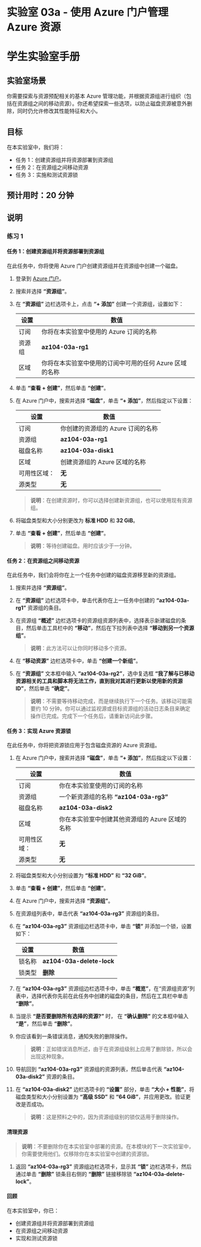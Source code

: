 ﻿---
lab:
    title: '03a - 使用 Azure 门户管理 Azure 资源'
    module: '模块 03 - Azure 管理'
---

# 实验室 03a - 使用 Azure 门户管理 Azure 资源
# 学生实验室手册

## 实验室场景

你需要探索与资源预配相关的基本 Azure 管理功能，并根据资源组进行组织（包括在资源组之间的移动资源）。你还希望探索一些选项，以防止磁盘资源被意外删除，同时仍允许修改其性能特征和大小。

## 目标

在本实验室中，我们将：

+ 任务 1：创建资源组并将资源部署到资源组
+ 任务 2：在资源组之间移动资源
+ 任务 3：实施和测试资源锁

## 预计用时：20 分钟

## 说明

### 练习 1

#### 任务 1：创建资源组并将资源部署到资源组

在此任务中，你将使用 Azure 门户创建资源组并在资源组中创建一个磁盘。

1. 登录到 [Azure 门户](https://portal.azure.com)。

1. 搜索并选择 **“资源组”**。 

1. 在 **“资源组”** 边栏选项卡上，点击 **“+ 添加”** 创建一个资源组，设置如下：

    |设置|数值|
    |---|---|
    |订阅| 你将在本实验室中使用的 Azure 订阅的名称 |
    |资源组| **az104-03a-rg1**|
    |区域| 你将在本实验室中使用的订阅中可用的任何 Azure 区域的名称 |

1. 单击 **“查看 + 创建”**，然后单击 **“创建”**。

1. 在 Azure 门户中，搜索并选择 **“磁盘”**，单击 **“+ 添加”**，然后指定以下设置：

    |设置|数值|
    |---|---|
    |订阅| 你创建的资源组的 Azure 订阅的名称 |
    |资源组| **az104-03a-rg1** |
    |磁盘名称| **az104-03a-disk1** |
    |区域| 创建资源组的 Azure 区域的名称 |
    |可用性区域：| **无** |
    |源类型| **无** |

    >**说明**：在创建资源时，你可以选择创建新资源组，也可以使用现有资源组。

1. 将磁盘类型和大小分别更改为 **标准 HDD** 和 **32 GiB**。

1. 单击 **“查看 + 创建”**，然后单击 **“创建”**。

    >**说明**：等待创建磁盘。用时应该少于一分钟。

#### 任务 2：在资源组之间移动资源 

在此任务中，我们会将你在上一个任务中创建的磁盘资源移至新的资源组。 

1. 搜索并选择 **“资源组”**。 

1. 在 **“资源组”** 边栏选项卡中，单击代表你在上一任务中创建的 **“az104-03a-rg1”** 资源组的条目。

1. 在资源组 **“概述”** 边栏选项卡的资源组资源列表中，选择表示新建磁盘的条目，然后单击工具栏中的 **“移动”**，然后在下拉列表中选择 **“移动到另一个资源组”**。

    >**说明**：此方法可以让你同时移动多个资源。 

1. 在 **“移动资源”** 边栏选项卡中，单击 **“创建一个新组”**。

1. 在 **“资源组”** 文本框中输入 **“az104-03a-rg2”**，选中复选框 **“我了解与已移动资源相关的工具和脚本将无法工作，直到我对其进行更新以使用新的资源 ID”**，然后单击 **“确定”**。

    >**说明**：不需要等待移动完成，而是继续执行下一个任务。该移动可能需要约 10 分钟。你可以通过监视源或目标资源组的活动日志条目来确定操作已完成。完成下一个任务后，请重新访问此步骤。

#### 任务 3：实现 Azure 资源锁

在此任务中，你将把资源锁应用于包含磁盘资源的 Azure 资源组。

1. 在 Azure 门户中，搜索并选择 **“磁盘”**，单击 **“+ 添加”**，然后指定以下设置：

    |设置|数值|
    |---|---|
    |订阅| 你在本实验室使用的订阅的名称 |
    |资源组| 一个新资源组的名称 **“az104-03a-rg3”** |
    |磁盘名称| **az104-03a-disk2** |
    |区域| 你在本实验室中创建其他资源组的 Azure 区域的名称 |
    |可用性区域：| **无** |
    |源类型| **无** |

1. 将磁盘类型和大小分别设置为 **“标准 HDD”** 和 **“32 GiB”**。

1. 单击 **“查看 + 创建”**，然后单击 **“创建”**。

1. 在 Azure 门户中，搜索并选择 **“资源组”**。 

1. 在资源组列表中，单击代表 **“az104-03a-rg3”** 资源组的条目。

1. 在 **“az104-03a-rg3”** 资源组边栏选项卡中，单击 **“锁”** 并添加一个锁，设置如下：

    |设置|数值|
    |---|---|
    |锁名称| **az104-03a-delete-lock** |
    |锁类型| **删除** |

1. 在 **“az104-03a-rg3”** 资源组边栏选项卡中，单击 **“概览”**，在“资源组资源”列表中，选择代表你先前在此任务中创建的磁盘的条目，然后在工具栏中单击 **“删除”**。 

1. 当提示 **“是否要删除所有选择的资源?”** 时， 在 **“确认删除”** 的文本框中输入 **“是”**，然后单击 **“删除”**。

1. 你应该看到一条错误消息，通知失败的删除操作。 

    >**说明**：正如错误消息所述，由于在资源组级别上应用了删除锁，所以会出现这种现象。

1. 导航回到 **“az104-03a-rg3”** 资源组的资源列表，然后单击代表 **“az104-03a-disk2”** 资源的条目。 

1. 在 **“az104-03a-disk2”** 边栏选项卡的 **“设置”** 部分，单击 **“大小 + 性能”**，将磁盘类型和大小分别设置为 **“高级 SSD”** 和 **“64 GiB”**，并应用更改。验证更改是否成功。

    >**说明**：这是预料之中的，因为资源组级别的锁仅适用于删除操作。 

#### 清理资源

   >**说明**：不要删除你在本实验室中部署的资源。在本模块的下一次实验室中，你需要使用他们。仅移除你在本实验室中创建的资源锁。

1. 返回 **“az104-03a-rg3”** 资源组边栏选项卡，显示其 **“锁”** 边栏选项卡，然后通过单击 **“删除”** 锁条目右侧的 **“删除”** 链接移除锁 **“az104-03a-delete-lock”**。

#### 回顾

在本实验室中，你已：

- 创建资源组并将资源部署到资源组
- 在资源组之间移动资源
- 实现和测试资源锁

